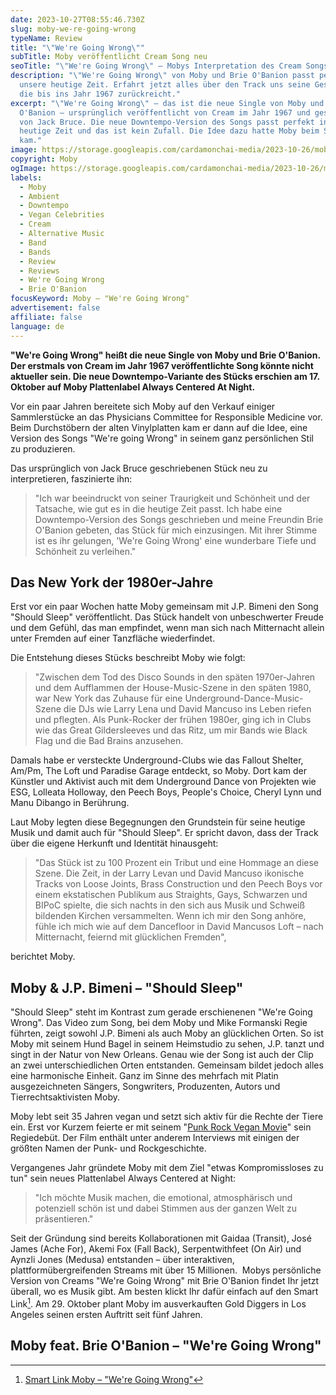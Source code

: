 ```yaml
---
date: 2023-10-27T08:55:46.730Z
slug: moby-we-re-going-wrong
typeName: Review
title: "\"We're Going Wrong\""
subTitle: Moby veröffentlicht Cream Song neu
seoTitle: "\"We're Going Wrong\" – Mobys Interpretation des Cream Songs"
description: "\"We're Going Wrong\" von Moby und Brie O'Banion passt perfekt in
  unsere heutige Zeit. Erfahrt jetzt alles über den Track uns seine Geschichte,
  die bis ins Jahr 1967 zurückreicht."
excerpt: "\"We're Going Wrong\" – das ist die neue Single von Moby und Brie
  O'Banion – ursprünglich veröffentlicht von Cream im Jahr 1967 und geschrieben
  von Jack Bruce. Die neue Downtempo-Version des Songs passt perfekt in unsere
  heutige Zeit und das ist kein Zufall. Die Idee dazu hatte Moby beim Stöbern.
  kam."
image: https://storage.googleapis.com/cardamonchai-media/2023-10-26/moby-we-re-going-wrong-jpeg-imagine-f8f8f8_b6b4b5_1024_768/640.webp
copyright: Moby
ogImage: https://storage.googleapis.com/cardamonchai-media/2023-10-26/moby-we-re-going-wrong-og-jpeg-imagine-f8f8f8_c0bfbf_1200_630/640.webp
labels:
  - Moby
  - Ambient
  - Downtempo
  - Vegan Celebrities
  - Cream
  - Alternative Music
  - Band
  - Bands
  - Review
  - Reviews
  - We're Going Wrong
  - Brie O'Banion
focusKeyword: Moby – "We're Going Wrong"
advertisement: false
affiliate: false
language: de
---
```

**"We're Going Wrong" heißt die neue Single von Moby und Brie O'Banion. Der erstmals von Cream im Jahr 1967 veröffentlichte Song könnte nicht aktueller sein. Die neue Downtempo-Variante des Stücks erschien am 17. Oktober auf Moby Plattenlabel Always Centered At Night.**

Vor ein paar Jahren bereitete sich Moby auf den Verkauf einiger Sammlerstücke an das Physicians Committee for Responsible Medicine vor. Beim Durchstöbern der alten Vinylplatten kam er dann auf die Idee, eine Version des Songs "We're going Wrong" in seinem ganz persönlichen Stil zu produzieren.

Das ursprünglich von Jack Bruce geschriebenen Stück neu zu interpretieren, faszinierte ihn:

> "Ich war beeindruckt von seiner Traurigkeit und Schönheit und der Tatsache, wie gut es in die heutige Zeit passt. Ich habe eine Downtempo-Version des Songs geschrieben und meine Freundin Brie O'Banion gebeten, das Stück für mich einzusingen. Mit ihrer Stimme ist es ihr gelungen, 'We're Going Wrong' eine wunderbare Tiefe und Schönheit zu verleihen."

## Das New York der 1980er-Jahre
Erst vor ein paar Wochen hatte Moby gemeinsam mit J.P. Bimeni den Song "Should Sleep" veröffentlicht. Das Stück handelt von unbeschwerter Freude und dem Gefühl, das man empfindet, wenn man sich nach Mitternacht allein unter Fremden auf einer Tanzfläche wiederfindet.

Die Entstehung dieses Stücks beschreibt Moby wie folgt:

> "Zwischen dem Tod des Disco Sounds in den späten 1970er-Jahren und dem Aufflammen der House-Music-Szene in den späten 1980, war New York das Zuhause für eine Underground-Dance-Music-Szene die DJs wie Larry Lena und David Mancuso ins Leben riefen und pflegten. Als Punk-Rocker der frühen 1980er, ging ich in Clubs wie das Great Gildersleeves und das Ritz, um mir Bands wie Black Flag und die Bad Brains anzusehen.

Damals habe er versteckte Underground-Clubs wie das Fallout Shelter, Am/Pm, The Loft und Paradise Garage entdeckt, so Moby. Dort kam der Künstler und Aktivist auch mit dem Underground Dance von Projekten wie ESG, Lolleata Holloway, den Peech Boys, People's Choice, Cheryl Lynn und Manu Dibango in Berührung.

Laut Moby legten diese Begegnungen den Grundstein für seine heutige Musik und damit auch für "Should Sleep". Er spricht davon, dass der Track über die eigene Herkunft und Identität hinausgeht:

> "Das Stück ist zu 100 Prozent ein Tribut und eine Hommage an diese Szene. Die Zeit, in der Larry Levan und David Mancuso ikonische Tracks von Loose Joints, Brass Construction und den Peech Boys vor einem ekstatischen Publikum aus Straights, Gays, Schwarzen und BIPoC spielte, die sich nachts in den sich aus Musik und Schweiß bildenden Kirchen versammelten. Wenn ich mir den Song anhöre, fühle ich mich wie auf dem Dancefloor in David Mancusos Loft – nach Mitternacht, feiernd mit glücklichen Fremden",

berichtet Moby.

## Moby & J.P. Bimeni – "Should Sleep"

<YouTube id="cmaOP8RFBq8" />

"Should Sleep" steht im Kontrast zum gerade erschienenen "We're Going Wrong". Das Video zum Song, bei dem Moby und Mike Formanski Regie führten, zeigt sowohl J.P. Bimeni als auch Moby an glücklichen Orten. So ist Moby mit seinem Hund Bagel in seinem Heimstudio zu sehen, J.P. tanzt und singt in der Natur von New Orleans. Genau wie der Song ist auch der Clip an zwei unterschiedlichen Orten entstanden. Gemeinsam bildet jedoch alles eine harmonische Einheit. Ganz im Sinne des mehrfach mit Platin ausgezeichneten Sängers, Songwriters, Produzenten, Autors und Tierrechtsaktivisten Moby.

Moby lebt seit 35 Jahren vegan und setzt sich aktiv für die Rechte der Tiere ein. Erst vor Kurzem feierte er mit seinem "[Punk Rock Vegan Movie](/2023/01/punk-rock-vegan-movie/)" sein Regiedebüt. Der Film enthält unter anderem Interviews mit einigen der größten Namen der Punk- und Rockgeschichte.

Vergangenes Jahr gründete Moby mit dem Ziel "etwas Kompromissloses zu tun" sein neues Plattenlabel Always Centered at Night:

> "Ich möchte Musik machen, die emotional, atmosphärisch und potenziell schön ist und dabei Stimmen aus der ganzen Welt zu präsentieren."

Seit der Gründung sind bereits Kollaborationen mit Gaidaa (Transit), José James (Ache For), Akemi Fox (Fall Back), Serpentwithfeet (On Air) und Aynzli Jones (Medusa) entstanden – über interaktiven, plattformübergreifenden Streams mit über 15 Millionen.
 Mobys persönliche Version von Creams "We're Going Wrong" mit Brie O'Banion findet Ihr jetzt überall, wo es Musik gibt. Am besten klickt Ihr dafür einfach auf den Smart Link[^1]. Am 29. Oktober plant Moby im ausverkauften Gold Diggers in Los Angeles seinen ersten Auftritt seit fünf Jahren.

## Moby feat. Brie O'Banion – "We're Going Wrong"

<YouTube id="BvoYeWpEX7k" />

[^1]: [Smart Link Moby – "We're Going Wrong"](http://moby.la/we-going-wrong)